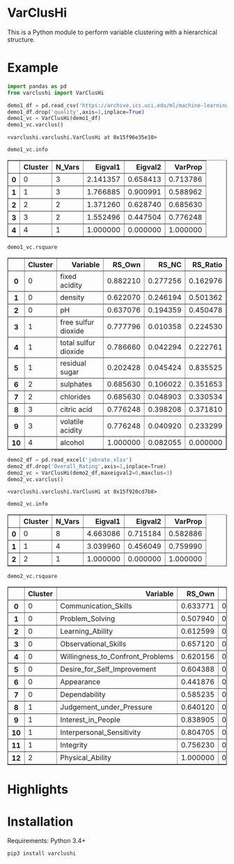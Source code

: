 # VarClusHi

This is a Python module to perform variable clustering with a hierarchical structure. 


# Example

```python
import pandas as pd
from varclushi import VarClusHi
```


```python
demo1_df = pd.read_csv('https://archive.ics.uci.edu/ml/machine-learning-databases/wine-quality/winequality-red.csv', sep=';')
demo1_df.drop('quality',axis=1,inplace=True)
demo1_vc = VarClusHi(demo1_df)
demo1_vc.varclus()
```




    <varclushi.varclushi.VarClusHi at 0x15f96e35e10>




```python
demo1_vc.info
```




<div>

<table border="1" class="dataframe">
  <thead>
    <tr style="text-align: right;">
      <th></th>
      <th>Cluster</th>
      <th>N_Vars</th>
      <th>Eigval1</th>
      <th>Eigval2</th>
      <th>VarProp</th>
    </tr>
  </thead>
  <tbody>
    <tr>
      <th>0</th>
      <td>0</td>
      <td>3</td>
      <td>2.141357</td>
      <td>0.658413</td>
      <td>0.713786</td>
    </tr>
    <tr>
      <th>1</th>
      <td>1</td>
      <td>3</td>
      <td>1.766885</td>
      <td>0.900991</td>
      <td>0.588962</td>
    </tr>
    <tr>
      <th>2</th>
      <td>2</td>
      <td>2</td>
      <td>1.371260</td>
      <td>0.628740</td>
      <td>0.685630</td>
    </tr>
    <tr>
      <th>3</th>
      <td>3</td>
      <td>2</td>
      <td>1.552496</td>
      <td>0.447504</td>
      <td>0.776248</td>
    </tr>
    <tr>
      <th>4</th>
      <td>4</td>
      <td>1</td>
      <td>1.000000</td>
      <td>0.000000</td>
      <td>1.000000</td>
    </tr>
  </tbody>
</table>
</div>




```python
demo1_vc.rsquare
```


<table border="1" class="dataframe">
  <thead>
    <tr style="text-align: right;">
      <th></th>
      <th>Cluster</th>
      <th>Variable</th>
      <th>RS_Own</th>
      <th>RS_NC</th>
      <th>RS_Ratio</th>
    </tr>
  </thead>
  <tbody>
    <tr>
      <th>0</th>
      <td>0</td>
      <td>fixed acidity</td>
      <td>0.882210</td>
      <td>0.277256</td>
      <td>0.162976</td>
    </tr>
    <tr>
      <th>1</th>
      <td>0</td>
      <td>density</td>
      <td>0.622070</td>
      <td>0.246194</td>
      <td>0.501362</td>
    </tr>
    <tr>
      <th>2</th>
      <td>0</td>
      <td>pH</td>
      <td>0.637076</td>
      <td>0.194359</td>
      <td>0.450478</td>
    </tr>
    <tr>
      <th>3</th>
      <td>1</td>
      <td>free sulfur dioxide</td>
      <td>0.777796</td>
      <td>0.010358</td>
      <td>0.224530</td>
    </tr>
    <tr>
      <th>4</th>
      <td>1</td>
      <td>total sulfur dioxide</td>
      <td>0.786660</td>
      <td>0.042294</td>
      <td>0.222761</td>
    </tr>
    <tr>
      <th>5</th>
      <td>1</td>
      <td>residual sugar</td>
      <td>0.202428</td>
      <td>0.045424</td>
      <td>0.835525</td>
    </tr>
    <tr>
      <th>6</th>
      <td>2</td>
      <td>sulphates</td>
      <td>0.685630</td>
      <td>0.106022</td>
      <td>0.351653</td>
    </tr>
    <tr>
      <th>7</th>
      <td>2</td>
      <td>chlorides</td>
      <td>0.685630</td>
      <td>0.048903</td>
      <td>0.330534</td>
    </tr>
    <tr>
      <th>8</th>
      <td>3</td>
      <td>citric acid</td>
      <td>0.776248</td>
      <td>0.398208</td>
      <td>0.371810</td>
    </tr>
    <tr>
      <th>9</th>
      <td>3</td>
      <td>volatile acidity</td>
      <td>0.776248</td>
      <td>0.040920</td>
      <td>0.233299</td>
    </tr>
    <tr>
      <th>10</th>
      <td>4</td>
      <td>alcohol</td>
      <td>1.000000</td>
      <td>0.082055</td>
      <td>0.000000</td>
    </tr>
  </tbody>
</table>
</div>




```python
demo2_df = pd.read_excel('jobrate.xlsx')
demo2_df.drop('Overall_Rating',axis=1,inplace=True)
demo2_vc = VarClusHi(demo2_df,maxeigval2=0,maxclus=3)
demo2_vc.varclus()
```




    <varclushi.varclushi.VarClusHi at 0x15f920cd7b8>




```python
demo2_vc.info
```




<div>
<table border="1" class="dataframe">
  <thead>
    <tr style="text-align: right;">
      <th></th>
      <th>Cluster</th>
      <th>N_Vars</th>
      <th>Eigval1</th>
      <th>Eigval2</th>
      <th>VarProp</th>
    </tr>
  </thead>
  <tbody>
    <tr>
      <th>0</th>
      <td>0</td>
      <td>8</td>
      <td>4.663086</td>
      <td>0.715184</td>
      <td>0.582886</td>
    </tr>
    <tr>
      <th>1</th>
      <td>1</td>
      <td>4</td>
      <td>3.039960</td>
      <td>0.456049</td>
      <td>0.759990</td>
    </tr>
    <tr>
      <th>2</th>
      <td>2</td>
      <td>1</td>
      <td>1.000000</td>
      <td>0.000000</td>
      <td>1.000000</td>
    </tr>
  </tbody>
</table>
</div>




```python
demo2_vc.rsquare
```




<div>
<table border="1" class="dataframe">
  <thead>
    <tr style="text-align: right;">
      <th></th>
      <th>Cluster</th>
      <th>Variable</th>
      <th>RS_Own</th>
      <th>RS_NC</th>
      <th>RS_Ratio</th>
    </tr>
  </thead>
  <tbody>
    <tr>
      <th>0</th>
      <td>0</td>
      <td>Communication_Skills</td>
      <td>0.633771</td>
      <td>0.326972</td>
      <td>0.544151</td>
    </tr>
    <tr>
      <th>1</th>
      <td>0</td>
      <td>Problem_Solving</td>
      <td>0.507940</td>
      <td>0.273017</td>
      <td>0.676852</td>
    </tr>
    <tr>
      <th>2</th>
      <td>0</td>
      <td>Learning_Ability</td>
      <td>0.612599</td>
      <td>0.126570</td>
      <td>0.443540</td>
    </tr>
    <tr>
      <th>3</th>
      <td>0</td>
      <td>Observational_Skills</td>
      <td>0.657120</td>
      <td>0.182641</td>
      <td>0.419498</td>
    </tr>
    <tr>
      <th>4</th>
      <td>0</td>
      <td>Willingness_to_Confront_Problems</td>
      <td>0.620156</td>
      <td>0.237397</td>
      <td>0.498089</td>
    </tr>
    <tr>
      <th>5</th>
      <td>0</td>
      <td>Desire_for_Self_Improvement</td>
      <td>0.604388</td>
      <td>0.296961</td>
      <td>0.562717</td>
    </tr>
    <tr>
      <th>6</th>
      <td>0</td>
      <td>Appearance</td>
      <td>0.441876</td>
      <td>0.145928</td>
      <td>0.653485</td>
    </tr>
    <tr>
      <th>7</th>
      <td>0</td>
      <td>Dependability</td>
      <td>0.585235</td>
      <td>0.453685</td>
      <td>0.759205</td>
    </tr>
    <tr>
      <th>8</th>
      <td>1</td>
      <td>Judgement_under_Pressure</td>
      <td>0.640120</td>
      <td>0.367677</td>
      <td>0.569139</td>
    </tr>
    <tr>
      <th>9</th>
      <td>1</td>
      <td>Interest_in_People</td>
      <td>0.838905</td>
      <td>0.233862</td>
      <td>0.210268</td>
    </tr>
    <tr>
      <th>10</th>
      <td>1</td>
      <td>Interpersonal_Sensitivity</td>
      <td>0.804705</td>
      <td>0.178482</td>
      <td>0.237724</td>
    </tr>
    <tr>
      <th>11</th>
      <td>1</td>
      <td>Integrity</td>
      <td>0.756230</td>
      <td>0.338525</td>
      <td>0.368525</td>
    </tr>
    <tr>
      <th>12</th>
      <td>2</td>
      <td>Physical_Ability</td>
      <td>1.000000</td>
      <td>0.222030</td>
      <td>0.000000</td>
    </tr>
  </tbody>
</table>
</div>





# Highlights



# Installation

Requirements: Python 3.4+

```
pip3 install varclushi
```
 
